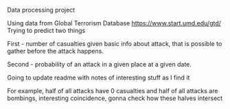 Data processing project

Using data from Global Terrorism Database https://www.start.umd.edu/gtd/
Trying to predict two things

First - number of casualties given basic info about attack, that is possible to gather before the attack happens.

Second - probability of an attack in a given place at a given date.

Going to update readme with notes of interesting stuff as I find it

For example, half of all attacks have 0 casualties and half of all attacks are bombings, interesting coincidence, gonna check how these halves intersect
